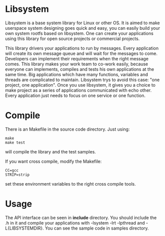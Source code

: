 # Libsystem

Libsystem is a base system library for Linux or other OS. It is aimed to make userspace system designing goes quick and easy, you can easily build your own system rootfs based on libsystem. One can create your applications using this library for open source projects or commercial projects. 

This library drivers your applications to run by messages. Every application will create its own message queue and will wait for the messages to come. Developers can implement their requirements when the right message comes. This library makes your work team to co-work easily, because everyone can implements, compiles and tests his own applications at the same time. Big applications which have many functions, variables and threads are complicated to maintain. Libsystem trys to avoid this case: "one project, one application". Once you use libsystem, it gives you a choice to make project as a series of applications communicated with echo other. Every application just needs to focus on one service or one function.

# Compile

There is an Makefile in the source code directory. Just using:

```
make
make test
```

will compile the library and the test samples.

If you want cross compile, modify the Makefile:

```
CC=gcc
STRIP=strip
```

set these environment variables to the right cross compile tools.


# Usage

The API interface can be seen in **include** directory. You should include the .h in it and compile your applications with -lsystem -lrt -lpthread and -L{LIBSYSTEMDIR}. You can see the sample code in samples directory.
